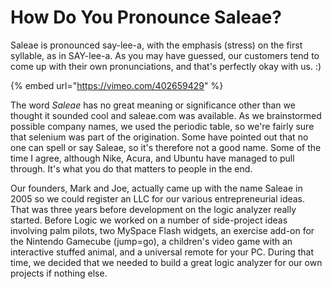 # How Do You Pronounce Saleae?

Saleae is pronounced say-lee-a, with the emphasis (stress) on the first syllable, as in SAY-lee-a. As you may have guessed, our customers tend to come up with their own pronunciations, and that's perfectly okay with us. :)

{% embed url="https://vimeo.com/402659429" %}

The word _Saleae_ has no great meaning or significance other than we thought it sounded cool and saleae.com was available. As we brainstormed possible company names, we used the periodic table, so we're fairly sure that selenium was part of the origination. Some have pointed out that no one can spell or say Saleae, so it's therefore not a good name. Some of the time I agree, although Nike, Acura, and Ubuntu have managed to pull through. It's what you do that matters to people in the end.

Our founders, Mark and Joe, actually came up with the name Saleae in 2005 so we could register an LLC for our various entrepreneurial ideas. That was three years before development on the logic analyzer really started. Before Logic we worked on a number of side-project ideas involving palm pilots, two MySpace Flash widgets, an exercise add-on for the Nintendo Gamecube (jump=go), a children's video game with an interactive stuffed animal, and a universal remote for your PC. During that time, we decided that we needed to build a great logic analyzer for our own projects if nothing else.
